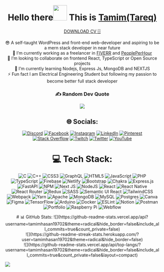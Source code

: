 <div align = "center">
  
<h1 >Hello there<img src="https://media.giphy.com/media/hvRJCLFzcasrR4ia7z/giphy.gif" width="45px" height="50"> This is <a href="https://tamimhasan19702.github.io/portfolio/" target="blank">Tamim(Tareq)</a></h1>

<a href="https://drive.google.com/file/d/17bBzg1lFtdN3SH8Vcnq-V6y_hQAtxdqu/view?usp=sharing" target="">DOWNLOAD CV 🗄</a>
</div>

<div align="center">  

  😎 A self-taught WordPress and front-end web-developer and aspiring to be a mern stack developer in near future <br>
  🔭 I’m currently working as a freelancer in <a href="https://www.fiverr.com/tareqmonower" target="">FIVERR</a> and <a href="https://www.peopleperhour.com/freelancer/technology-programming/tareq-monower-professional-wordpress-and-front-nvjvqzw" target="">PeoplePerHour</a> <br>
  👯 I’m looking to collaborate on frontend React, TypeScript or Open Source projects<br>
  🌱 I’m currently learning Nodejs, Express Js, MongoDB and NEXTJS<br>
  ⚡ Fun fact I am Electrical Engineering Student but following my passion to become better full stack developer


### ✍️ Random Dev Quote
![](https://quotes-github-readme.vercel.app/api?type=horizontal&theme=radical)

  ## 🌐 Socials:
[![Discord](https://img.shields.io/badge/Discord-%237289DA.svg?logo=discord&logoColor=white)](https://discord.gg/mimat#9408) [![Facebook](https://img.shields.io/badge/Facebook-%231877F2.svg?logo=Facebook&logoColor=white)](https://facebook.com/https://www.facebook.com/tareqmonowertamim) [![Instagram](https://img.shields.io/badge/Instagram-%23E4405F.svg?logo=Instagram&logoColor=white)](https://instagram.com/https://www.instagram.com/tamimhasan0170) [![LinkedIn](https://img.shields.io/badge/LinkedIn-%230077B5.svg?logo=linkedin&logoColor=white)](https://linkedin.com/in/https://www.linkedin.com/in/tareq-monower-tamim) [![Pinterest](https://img.shields.io/badge/Pinterest-%23E60023.svg?logo=Pinterest&logoColor=white)](https://pinterest.com/https://www.pinterest.com/tareqmonower21/) [![Stack Overflow](https://img.shields.io/badge/-Stackoverflow-FE7A16?logo=stack-overflow&logoColor=white)](https://stackoverflow.com/users/https://stackoverflow.com/users/13411201/tamimhasan) [![Twitch](https://img.shields.io/badge/Twitch-%239146FF.svg?logo=Twitch&logoColor=white)](https://twitch.tv/https://www.twitch.tv/tamimian1) [![Twitter](https://img.shields.io/badge/Twitter-%231DA1F2.svg?logo=Twitter&logoColor=white)](https://twitter.com/https://twitter.com/tamimha58971058) [![YouTube](https://img.shields.io/badge/YouTube-%23FF0000.svg?logo=YouTube&logoColor=white)](https://youtube.com/@@mimat6847) 
# 💻 Tech Stack:
![C](https://img.shields.io/badge/c-%2300599C.svg?style=flat-square&logo=c&logoColor=white) ![C++](https://img.shields.io/badge/c++-%2300599C.svg?style=flat-square&logo=c%2B%2B&logoColor=white) ![CSS3](https://img.shields.io/badge/css3-%231572B6.svg?style=flat-square&logo=css3&logoColor=white) ![GraphQL](https://img.shields.io/badge/-GraphQL-E10098?style=flat-square&logo=graphql&logoColor=white) ![HTML5](https://img.shields.io/badge/html5-%23E34F26.svg?style=flat-square&logo=html5&logoColor=white) ![JavaScript](https://img.shields.io/badge/javascript-%23323330.svg?style=flat-square&logo=javascript&logoColor=%23F7DF1E) ![PHP](https://img.shields.io/badge/php-%23777BB4.svg?style=flat-square&logo=php&logoColor=white) ![TypeScript](https://img.shields.io/badge/typescript-%23007ACC.svg?style=flat-square&logo=typescript&logoColor=white) ![Firebase](https://img.shields.io/badge/firebase-%23039BE5.svg?style=flat-square&logo=firebase) ![Netlify](https://img.shields.io/badge/netlify-%23000000.svg?style=flat-square&logo=netlify&logoColor=#00C7B7) ![Bootstrap](https://img.shields.io/badge/bootstrap-%23563D7C.svg?style=flat-square&logo=bootstrap&logoColor=white) ![Chakra](https://img.shields.io/badge/chakra-%234ED1C5.svg?style=flat-square&logo=chakraui&logoColor=white) ![Express.js](https://img.shields.io/badge/express.js-%23404d59.svg?style=flat-square&logo=express&logoColor=%2361DAFB) ![FastAPI](https://img.shields.io/badge/FastAPI-005571?style=flat-square&logo=fastapi) ![NPM](https://img.shields.io/badge/NPM-%23000000.svg?style=flat-square&logo=npm&logoColor=white) ![Next JS](https://img.shields.io/badge/Next-black?style=flat-square&logo=next.js&logoColor=white) ![NodeJS](https://img.shields.io/badge/node.js-6DA55F?style=flat-square&logo=node.js&logoColor=white) ![React](https://img.shields.io/badge/react-%2320232a.svg?style=flat-square&logo=react&logoColor=%2361DAFB) ![React Native](https://img.shields.io/badge/react_native-%2320232a.svg?style=flat-square&logo=react&logoColor=%2361DAFB) ![React Router](https://img.shields.io/badge/React_Router-CA4245?style=flat-square&logo=react-router&logoColor=white) ![Redux](https://img.shields.io/badge/redux-%23593d88.svg?style=flat-square&logo=redux&logoColor=white) ![SASS](https://img.shields.io/badge/SASS-hotpink.svg?style=flat-square&logo=SASS&logoColor=white) ![Semantic UI React](https://img.shields.io/badge/Semantic%20UI%20React-%2335BDB2.svg?style=flat-square&logo=SemanticUIReact&logoColor=white)  ![TailwindCSS](https://img.shields.io/badge/tailwindcss-%2338B2AC.svg?style=flat-square&logo=tailwind-css&logoColor=white) ![Webpack](https://img.shields.io/badge/webpack-%238DD6F9.svg?style=flat-square&logo=webpack&logoColor=black) ![Yarn](https://img.shields.io/badge/yarn-%232C8EBB.svg?style=flat-square&logo=yarn&logoColor=white) ![Apache](https://img.shields.io/badge/apache-%23D42029.svg?style=flat-square&logo=apache&logoColor=white) ![MongoDB](https://img.shields.io/badge/MongoDB-%234ea94b.svg?style=flat-square&logo=mongodb&logoColor=white) ![MySQL](https://img.shields.io/badge/mysql-%2300f.svg?style=flat-square&logo=mysql&logoColor=white) ![Postgres](https://img.shields.io/badge/postgres-%23316192.svg?style=flat-square&logo=postgresql&logoColor=white) ![Canva](https://img.shields.io/badge/Canva-%2300C4CC.svg?style=flat-square&logo=Canva&logoColor=white) 	![Figma](https://img.shields.io/badge/figma-%23F24E1E.svg?style=flat-square&logo=figma&logoColor=white) ![TensorFlow](https://img.shields.io/badge/TensorFlow-%23FF6F00.svg?style=flat-square&logo=TensorFlow&logoColor=white) ![Arduino](https://img.shields.io/badge/-Arduino-00979D?style=flat-square&logo=Arduino&logoColor=white) ![Docker](https://img.shields.io/badge/docker-%230db7ed.svg?style=flat-square&logo=docker&logoColor=white) ![ESLint](https://img.shields.io/badge/ESLint-4B3263?style=flat-square&logo=eslint&logoColor=white) ![Notion](https://img.shields.io/badge/Notion-%23000000.svg?style=flat-square&logo=notion&logoColor=white) ![Postman](https://img.shields.io/badge/Postman-FF6C37?style=flat-square&logo=postman&logoColor=white) ![Portfolio](https://img.shields.io/badge/Portfolio-%23000000.svg?style=flat-square&logo=firefox&logoColor=#FF7139) ![Raspberry Pi](https://img.shields.io/badge/-RaspberryPi-C51A4A?style=flat-square&logo=Raspberry-Pi) ![Webflow](https://img.shields.io/badge/Webflow-4353FF?style=flat-square&logo=webflow&logoColor=white)

<div style="display: "inline-grid"">  
# 📊 GitHub Stats:
![](https://github-readme-stats.vercel.app/api?username=tamimhasan19702&theme=radical&hide_border=false&include_all_commits=true&count_private=false)<br/>
![](https://github-readme-streak-stats.herokuapp.com/?user=tamimhasan19702&theme=radical&hide_border=false)<br/>
![](https://github-readme-stats.vercel.app/api/top-langs/?username=tamimhasan19702&theme=radical&hide_border=false&include_all_commits=true&count_private=false&layout=compact)
</div>

</div>

[![](https://visitcount.itsvg.in/api?id=tamimhasan19702&icon=0&color=0)](https://visitcount.itsvg.in)

</div>      


